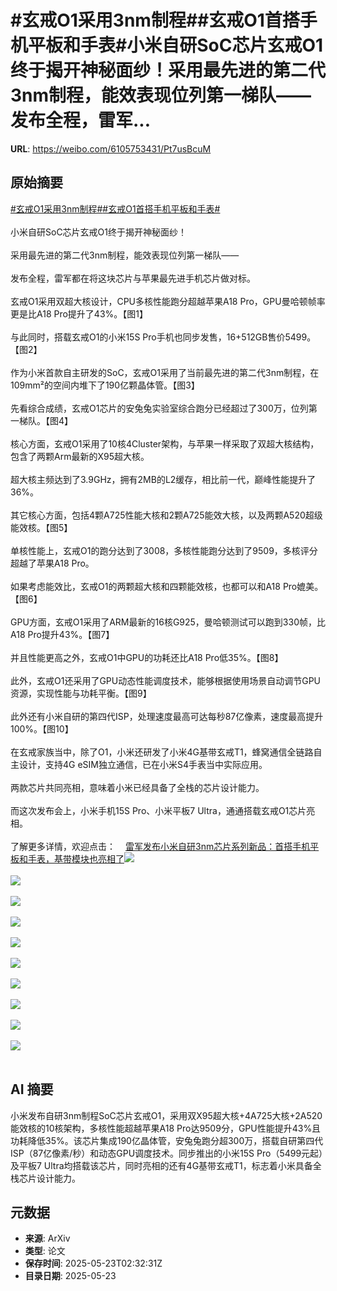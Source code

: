 # #玄戒O1采用3nm制程##玄戒O1首搭手机平板和手表#小米自研SoC芯片玄戒O1终于揭开神秘面纱！采用最先进的第二代3nm制程，能效表现位列第一梯队——发布全程，雷军...

**URL**: https://weibo.com/6105753431/Pt7usBcuM

## 原始摘要

<a href="https://m.weibo.cn/search?containerid=231522type%3D1%26t%3D10%26q%3D%23%E7%8E%84%E6%88%92O1%E9%87%87%E7%94%A83nm%E5%88%B6%E7%A8%8B%23&amp;extparam=%23%E7%8E%84%E6%88%92O1%E9%87%87%E7%94%A83nm%E5%88%B6%E7%A8%8B%23" data-hide=""><span class="surl-text">#玄戒O1采用3nm制程#</span></a><a href="https://m.weibo.cn/search?containerid=231522type%3D1%26t%3D10%26q%3D%23%E7%8E%84%E6%88%92O1%E9%A6%96%E6%90%AD%E6%89%8B%E6%9C%BA%E5%B9%B3%E6%9D%BF%E5%92%8C%E6%89%8B%E8%A1%A8%23&amp;extparam=%23%E7%8E%84%E6%88%92O1%E9%A6%96%E6%90%AD%E6%89%8B%E6%9C%BA%E5%B9%B3%E6%9D%BF%E5%92%8C%E6%89%8B%E8%A1%A8%23" data-hide=""><span class="surl-text">#玄戒O1首搭手机平板和手表#</span></a><br><br>小米自研SoC芯片玄戒O1终于揭开神秘面纱！<br><br>采用最先进的第二代3nm制程，能效表现位列第一梯队——<br><br>发布全程，雷军都在将这块芯片与苹果最先进手机芯片做对标。<br><br>玄戒O1采用双超大核设计，CPU多核性能跑分超越苹果A18 Pro，GPU曼哈顿帧率更是比A18 Pro提升了43%。【图1】<br><br>与此同时，搭载玄戒O1的小米15S Pro手机也同步发售，16+512GB售价5499。【图2】<br><br>作为小米首款自主研发的SoC，玄戒O1采用了当前最先进的第二代3nm制程，在109mm²的空间内堆下了190亿颗晶体管。【图3】<br><br>先看综合成绩，玄戒O1芯片的安兔兔实验室综合跑分已经超过了300万，位列第一梯队。【图4】<br><br>核心方面，玄戒O1采用了10核4Cluster架构，与苹果一样采取了双超大核结构，包含了两颗Arm最新的X95超大核。<br><br>超大核主频达到了3.9GHz，拥有2MB的L2缓存，相比前一代，巅峰性能提升了36%。<br><br>其它核心方面，包括4颗A725性能大核和2颗A725能效大核，以及两颗A520超级能效核。【图5】<br><br>单核性能上，玄戒O1的跑分达到了3008，多核性能跑分达到了9509，多核评分超越了苹果A18 Pro。<br><br>如果考虑能效比，玄戒O1的两颗超大核和四颗能效核，也都可以和A18 Pro媲美。【图6】<br><br>GPU方面，玄戒O1采用了ARM最新的16核G925，曼哈顿测试可以跑到330帧，比A18 Pro提升43%。【图7】<br><br>并且性能更高之外，玄戒O1中GPU的功耗还比A18 Pro低35%。【图8】<br><br>此外，玄戒O1还采用了GPU动态性能调度技术，能够根据使用场景自动调节GPU资源，实现性能与功耗平衡。【图9】<br><br>此外还有小米自研的第四代ISP，处理速度最高可达每秒87亿像素，速度最高提升100%。【图10】<br><br>在玄戒家族当中，除了O1，小米还研发了小米4G基带玄戒T1，蜂窝通信全链路自主设计，支持4G eSIM独立通信，已在小米S4手表当中实际应用。<br><br>两款芯片共同亮相，意味着小米已经具备了全栈的芯片设计能力。<br><br>而这次发布会上，小米手机15S Pro、小米平板7 Ultra，通通搭载玄戒O1芯片亮相。<br><br>了解更多详情，欢迎点击：<a href="https://weibo.cn/sinaurl?u=https%3A%2F%2Fmp.weixin.qq.com%2Fs%2Fxu0cEt7-XO2lrixl4w7Z8g" data-hide=""><span class="url-icon"><img style="width: 1rem;height: 1rem" src="https://h5.sinaimg.cn/upload/2015/09/25/3/timeline_card_small_web_default.png" referrerpolicy="no-referrer"></span><span class="surl-text">雷军发布小米自研3nm芯片系列新品：首搭手机平板和手表，基带模块也亮相了</span></a><img style="" src="https://tvax3.sinaimg.cn/large/006Fd7o3gy1i1p6u6bb3nj30xm0gkduc.jpg" referrerpolicy="no-referrer"><br><br><img style="" src="https://tvax1.sinaimg.cn/large/006Fd7o3gy1i1p6u6cgcgj30ny0c40wq.jpg" referrerpolicy="no-referrer"><br><br><img style="" src="https://tvax3.sinaimg.cn/large/006Fd7o3gy1i1p6ua51epj30yg0o0e4a.jpg" referrerpolicy="no-referrer"><br><br><img style="" src="https://tvax3.sinaimg.cn/large/006Fd7o3gy1i1p6ueihjdj30wm0konf5.jpg" referrerpolicy="no-referrer"><br><br><img style="" src="https://tvax2.sinaimg.cn/large/006Fd7o3gy1i1p6ugctxvj30zk0ioqnp.jpg" referrerpolicy="no-referrer"><br><br><img style="" src="https://tvax4.sinaimg.cn/large/006Fd7o3gy1i1p6ujmi8lj30zk0ik7o7.jpg" referrerpolicy="no-referrer"><br><br><img style="" src="https://tvax2.sinaimg.cn/large/006Fd7o3gy1i1p6ukfynfj30zk0bagqm.jpg" referrerpolicy="no-referrer"><br><br><img style="" src="https://tvax2.sinaimg.cn/large/006Fd7o3gy1i1p6umeyhdj30zk0bijv4.jpg" referrerpolicy="no-referrer"><br><br><img style="" src="https://tvax4.sinaimg.cn/large/006Fd7o3gy1i1p6updoeoj30zk0ex19g.jpg" referrerpolicy="no-referrer"><br><br><img style="" src="https://tvax4.sinaimg.cn/large/006Fd7o3gy1i1p6uryqw3j30zk0dj7iv.jpg" referrerpolicy="no-referrer"><br><br>

## AI 摘要

小米发布自研3nm制程SoC芯片玄戒O1，采用双X95超大核+4A725大核+2A520能效核的10核架构，多核性能超越苹果A18 Pro达9509分，GPU性能提升43%且功耗降低35%。该芯片集成190亿晶体管，安兔兔跑分超300万，搭载自研第四代ISP（87亿像素/秒）和动态GPU调度技术。同步推出的小米15S Pro（5499元起）及平板7 Ultra均搭载该芯片，同时亮相的还有4G基带玄戒T1，标志着小米具备全栈芯片设计能力。

## 元数据

- **来源**: ArXiv
- **类型**: 论文
- **保存时间**: 2025-05-23T02:32:31Z
- **目录日期**: 2025-05-23
